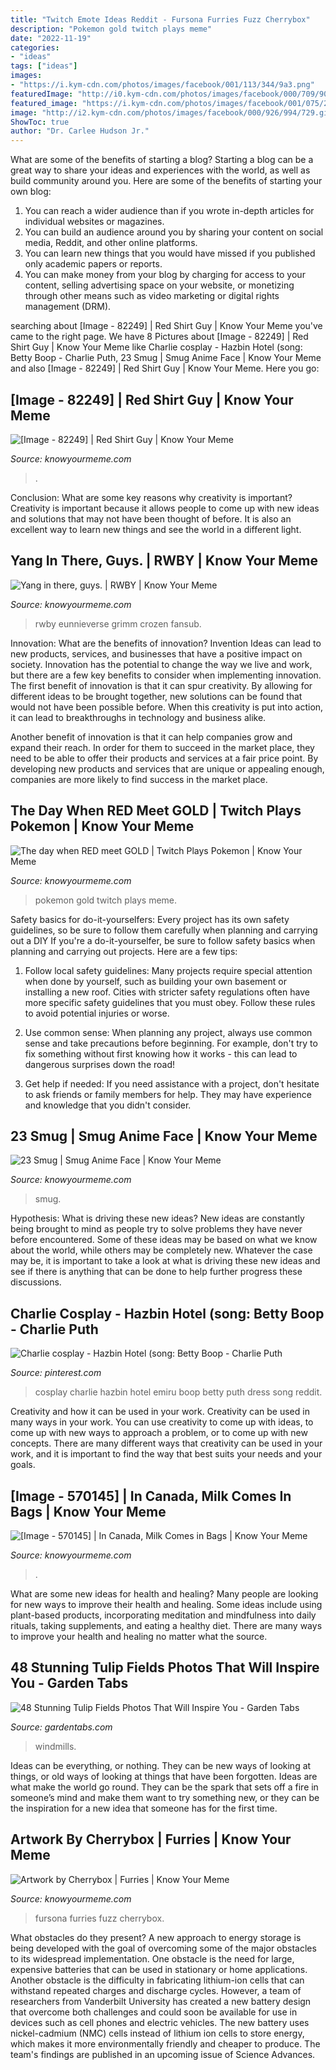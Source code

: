 ```yaml
---
title: "Twitch Emote Ideas Reddit - Fursona Furries Fuzz Cherrybox"
description: "Pokemon gold twitch plays meme"
date: "2022-11-19"
categories:
- "ideas"
tags: ["ideas"]
images:
- "https://i.kym-cdn.com/photos/images/facebook/001/113/344/9a3.png"
featuredImage: "http://i0.kym-cdn.com/photos/images/facebook/000/709/906/fab.jpg"
featured_image: "https://i.kym-cdn.com/photos/images/facebook/001/075/246/2b3.png"
image: "http://i2.kym-cdn.com/photos/images/facebook/000/926/994/729.gif"
ShowToc: true
author: "Dr. Carlee Hudson Jr."
---
```



What are some of the benefits of starting a blog?
Starting a blog can be a great way to share your ideas and experiences with the world, as well as build community around you. Here are some of the benefits of starting your own blog: 
1. You can reach a wider audience than if you wrote in-depth articles for individual websites or magazines. 
2. You can build an audience around you by sharing your content on social media, Reddit, and other online platforms. 
3. You can learn new things that you would have missed if you published only academic papers or reports. 
4. You can make money from your blog by charging for access to your content, selling advertising space on your website, or monetizing through other means such as video marketing or digital rights management (DRM).

	

		
searching about [Image - 82249] | Red Shirt Guy | Know Your Meme you've came to the right page. We have 8 Pictures about [Image - 82249] | Red Shirt Guy | Know Your Meme like Charlie cosplay - Hazbin Hotel (song: Betty Boop - Charlie Puth, 23 Smug | Smug Anime Face | Know Your Meme and also [Image - 82249] | Red Shirt Guy | Know Your Meme. Here you go:
		
    
## [Image - 82249] | Red Shirt Guy | Know Your Meme

<img loading=lazy src="http://i1.kym-cdn.com/photos/images/facebook/000/082/249/a1.jpg" onerror="this.onerror=null;this.src='https://tse2.mm.bing.net/th?id=OIP.W0o7SEX1GxJPo0a0GoyTEgHaOR&amp;pid=15.1';" alt="[Image - 82249] | Red Shirt Guy | Know Your Meme">

_Source: knowyourmeme.com_

>. 

	

Conclusion: What are some key reasons why creativity is important?
Creativity is important because it allows people to come up with new ideas and solutions that may not have been thought of before. It is also an excellent way to learn new things and see the world in a different light.

    
## Yang In There, Guys. | RWBY | Know Your Meme

<img loading=lazy src="https://i.kym-cdn.com/photos/images/facebook/001/075/246/2b3.png" onerror="this.onerror=null;this.src='https://tse1.mm.bing.net/th?id=OIP.ufSXHTlCzq6gyVptGVn8uwHaKX&amp;pid=15.1';" alt="Yang in there, guys. | RWBY | Know Your Meme">

_Source: knowyourmeme.com_

>rwby eunnieverse grimm crozen fansub. 

	

Innovation: What are the benefits of innovation?
Invention Ideas can lead to new products, services, and businesses that have a positive impact on society. Innovation has the potential to change the way we live and work, but there are a few key benefits to consider when implementing innovation. 
The first benefit of innovation is that it can spur creativity. By allowing for different ideas to be brought together, new solutions can be found that would not have been possible before. When this creativity is put into action, it can lead to breakthroughs in technology and business alike. 

Another benefit of innovation is that it can help companies grow and expand their reach. In order for them to succeed in the market place, they need to be able to offer their products and services at a fair price point. By developing new products and services that are unique or appealing enough, companies are more likely to find success in the market place.

    
## The Day When RED Meet GOLD | Twitch Plays Pokemon | Know Your Meme

<img loading=lazy src="http://i0.kym-cdn.com/photos/images/facebook/000/709/906/fab.jpg" onerror="this.onerror=null;this.src='https://tse1.mm.bing.net/th?id=OIP.skqOvcmJq7iryby4ARd0yQHaKZ&amp;pid=15.1';" alt="The day when RED meet GOLD | Twitch Plays Pokemon | Know Your Meme">

_Source: knowyourmeme.com_

>pokemon gold twitch plays meme. 

	

Safety basics for do-it-yourselfers: Every project has its own safety guidelines, so be sure to follow them carefully when planning and carrying out a DIY
If you're a do-it-yourselfer, be sure to follow safety basics when planning and carrying out projects. Here are a few tips:
1. Follow local safety guidelines: Many projects require special attention when done by yourself, such as building your own basement or installing a new roof. Cities with stricter safety regulations often have more specific safety guidelines that you must obey. Follow these rules to avoid potential injuries or worse.

2. Use common sense: When planning any project, always use common sense and take precautions before beginning. For example, don't try to fix something without first knowing how it works - this can lead to dangerous surprises down the road!

3. Get help if needed: If you need assistance with a project, don't hesitate to ask friends or family members for help. They may have experience and knowledge that you didn't consider.

    
## 23 Smug | Smug Anime Face | Know Your Meme

<img loading=lazy src="http://i2.kym-cdn.com/photos/images/facebook/000/926/994/729.gif" onerror="this.onerror=null;this.src='https://tse2.mm.bing.net/th?id=OIP.eU7CcjN8B-9oIsvJ-jUcJAHaHa&amp;pid=15.1';" alt="23 Smug | Smug Anime Face | Know Your Meme">

_Source: knowyourmeme.com_

>smug. 

	

Hypothesis: What is driving these new ideas?
New ideas are constantly being brought to mind as people try to solve problems they have never before encountered. Some of these ideas may be based on what we know about the world, while others may be completely new. Whatever the case may be, it is important to take a look at what is driving these new ideas and see if there is anything that can be done to help further progress these discussions.

    
## Charlie Cosplay - Hazbin Hotel (song: Betty Boop - Charlie Puth

<img loading=lazy src="https://i.pinimg.com/736x/fa/f6/65/faf665bea92cb86e07e8e1b257944458.jpg" onerror="this.onerror=null;this.src='https://tse3.mm.bing.net/th?id=OIP.pPAceT7WoNkxeZiuz1RUCAHaNK&amp;pid=15.1';" alt="Charlie cosplay - Hazbin Hotel (song: Betty Boop - Charlie Puth">

_Source: pinterest.com_

>cosplay charlie hazbin hotel emiru boop betty puth dress song reddit. 

	

Creativity and how it can be used in your work.
Creativity can be used in many ways in your work. You can use creativity to come up with ideas, to come up with new ways to approach a problem, or to come up with new concepts. There are many different ways that creativity can be used in your work, and it is important to find the way that best suits your needs and your goals.

    
## [Image - 570145] | In Canada, Milk Comes In Bags | Know Your Meme

<img loading=lazy src="http://i1.kym-cdn.com/photos/images/facebook/000/570/145/d4a.png" onerror="this.onerror=null;this.src='https://tse1.mm.bing.net/th?id=OIP.l_asbPpzH3CS6ist5FjhPwHaFb&amp;pid=15.1';" alt="[Image - 570145] | In Canada, Milk Comes in Bags | Know Your Meme">

_Source: knowyourmeme.com_

>. 

	

What are some new ideas for health and healing?
Many people are looking for new ways to improve their health and healing. Some ideas include using plant-based products, incorporating meditation and mindfulness into daily rituals, taking supplements, and eating a healthy diet. There are many ways to improve your health and healing no matter what the source.

    
## 48 Stunning Tulip Fields Photos That Will Inspire You - Garden Tabs

<img loading=lazy src="https://gardentabs.com/wp-content/uploads/2019/10/Tulips-and-windmills-field-featured.jpg" onerror="this.onerror=null;this.src='https://tse2.mm.bing.net/th?id=OIP.kVjFzw65BOMf4O9j5ENt6AHaE8&amp;pid=15.1';" alt="48 Stunning Tulip Fields Photos That Will Inspire You - Garden Tabs">

_Source: gardentabs.com_

>windmills. 

	

Ideas can be everything, or nothing. They can be new ways of looking at things, or old ways of looking at things that have been forgotten. Ideas are what make the world go round. They can be the spark that sets off a fire in someone’s mind and make them want to try something new, or they can be the inspiration for a new idea that someone has for the first time.

    
## Artwork By Cherrybox | Furries | Know Your Meme

<img loading=lazy src="https://i.kym-cdn.com/photos/images/facebook/001/113/344/9a3.png" onerror="this.onerror=null;this.src='https://tse3.mm.bing.net/th?id=OIP.dj5mf9XX_PsPJvJmcaQAzAHaE8&amp;pid=15.1';" alt="Artwork by Cherrybox | Furries | Know Your Meme">

_Source: knowyourmeme.com_

>fursona furries fuzz cherrybox. 

	

What obstacles do they present?
A new approach to energy storage is being developed with the goal of overcoming some of the major obstacles to its widespread implementation. One obstacle is the need for large, expensive batteries that can be used in stationary or home applications. Another obstacle is the difficulty in fabricating lithium-ion cells that can withstand repeated charges and discharge cycles. However, a team of researchers from Vanderbilt University has created a new battery design that overcome both challenges and could soon be available for use in devices such as cell phones and electric vehicles. The new battery uses nickel-cadmium (NMC) cells instead of lithium ion cells to store energy, which makes it more environmentally friendly and cheaper to produce. The team's findings are published in an upcoming issue of Science Advances.

